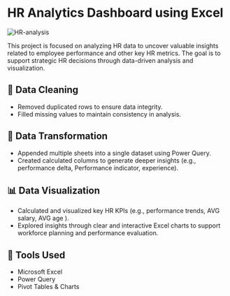 # HR Analytics Dashboard using Excel

![HR-analysis](hh.jpg)

This project is focused on analyzing HR data to uncover valuable insights related to employee performance and other key HR metrics. The goal is to support strategic HR decisions through data-driven analysis and visualization.

## 🔧 Data Cleaning

- Removed duplicated rows to ensure data integrity.
- Filled missing values to maintain consistency in analysis.

## 🔄 Data Transformation

- Appended multiple sheets into a single dataset using Power Query.
- Created calculated columns to generate deeper insights (e.g., performance delta,  Performance indicator, experience).

## 📊 Data Visualization

- Calculated and visualized key HR KPIs (e.g., performance trends, AVG salary, AVG age ).
- Explored insights through clear and interactive Excel charts to support workforce planning and performance evaluation.

## 📁 Tools Used

- Microsoft Excel
- Power Query
- Pivot Tables & Charts
